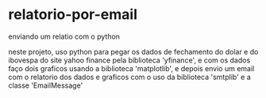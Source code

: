 # relatorio-por-email
enviando um relatio com o python

neste projeto, uso python para pegar os dados de fechamento do dolar e do ibovespa do site yahoo finance pela biblioteca 'yfinance', e com os dados faço dois graficos usando a biblioteca 'matplotlib', e depois envio um email com o relatorio dos dados e graficos com o uso da biblioteca 'smtplib' e a classe 'EmailMessage'
